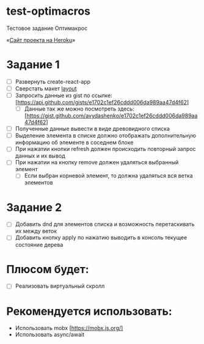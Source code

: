 # test-optimacros
Тестовое задание Оптимакрос

«[Сайт проекта на Heroku](https://test-optimacros.herokuapp.com/)»

# Задание 1

- [ ] Развернуть create-react-app
- [ ] Сверстать макет [layout](layout.png)
- [ ] Запросить данные из gist по ссылке: [https://api.github.com/gists/e1702c1ef26cddd006da989aa47d4f62]
  - [ ] Данные так же можно посмотреть здесь: [https://gist.github.com/avydashenko/e1702c1ef26cddd006da989aa47d4f62]
- [ ] Полученные данные вывести в виде древовидного списка
- [ ] Выделение элемента в списке должно отображать дополнительную информацию об элементе в соседнем блоке
- [ ] При нажатии кнопки refresh должен происходить повторный запрос данных и их вывод
- [ ] При нажатии на кнопку remove должен удаляться выбранный элемент
  - [ ] Если выбран корневой элемент, то должна удаляться вся ветка элементов

# Задание 2

- [ ] Добавить dnd для элементов списка и возможность перетаскивать их между веток
- [ ] Добавить кнопку apply по нажатию выводить в консоль текущее состояние дерева

# Плюсом будет:

- [ ] Реализовать виртуальный скролл

# Рекомендуется использовать:

- Использовать mobx [https://mobx.js.org/]
- Использовать async/await